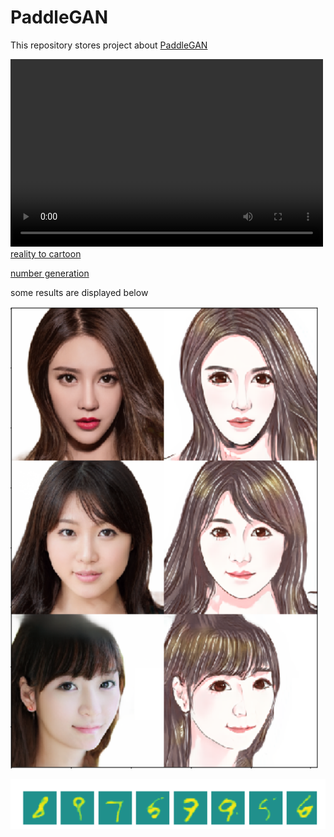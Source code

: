 # PaddleGAN
This repository stores project about [PaddleGAN](https://aistudio.baidu.com/aistudio/education/group/info/16651)

<video src="./out" controls="controls" width="500" height="300"></video>
[reality to cartoon](./jupyternotebook/paddleGAN-3.ipynb)

[number generation](https://github.com/thunderstudying/PaddleGAN/blob/master/PaddleGAN-2.ipynb)

some results are displayed below

![cartoon](https://github.com/thunderstudying/PaddleGAN/blob/master/pics/cartoon.png)

![number generation](https://github.com/thunderstudying/PaddleGAN/blob/master/pics/number%20generation.png)
